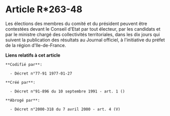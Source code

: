 # Article R*263-48

Les élections des membres du comité et du président peuvent être contestées devant le Conseil d'Etat par tout électeur, par
les candidats et par le ministre chargé des collectivités territoriales, dans les dix jours qui suivent la publication des
résultats au Journal officiel, à l'initiative du préfet de la région d'Ile-de-France.

**Liens relatifs à cet article**

	**Codifié par**:

	  - Décret n°77-91 1977-01-27

	**Créé par**:

	  - Décret n°91-896 du 10 septembre 1991 - art. 1 ()

	**Abrogé par**:

	  - Décret n°2000-318 du 7 avril 2000 - art. 4 (V)
